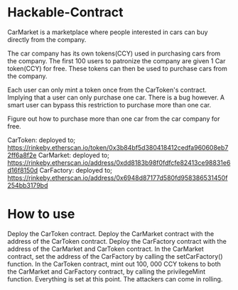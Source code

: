 # Hackable-Contract
CarMarket is a marketplace where people interested in cars can buy directly from the company. 

The car company has its own tokens(CCY) used in purchasing cars from the company. The first 100 users to patronize the company are given 1 Car token(CCY) for free.
These tokens can then be used to purchase cars from the company.

Each user can only mint a token once from the CarToken's contract. Implying that a user can only purchase one car.
There is a bug however. A smart user can bypass this restriction to purchase more than one car.

Figure out how to purchase more than one car from the car company for free.

CarToken: deployed to; https://rinkeby.etherscan.io/token/0x3b84bf5d380418412cedfa960608eb72ff6a8f2e
CarMarket: deployed to; https://rinkeby.etherscan.io/address/0xdd8183b98f0fdfcfe82413ce98831e6d16f8150d
CarFactory: deployed to; https://rinkeby.etherscan.io/address/0x6948d87177d580fd958386531450f254bb3179bd

# How to use
Deploy the CarToken contract.
Deploy the CarMarket contract with the address of the CarToken contract.
Deploy the CarFactory contract with the address of the CarMarket and CarToken contract.
In the CarMarket contract, set the address of the CarFactory by calling the setCarFactory() function.
In the CarToken contract, mint out 100, 000 CCY tokens to both the CarMarket and CarFactory contract, by calling the privilegeMint function.
Everything is set at this point. The attackers can come in rolling.
 
